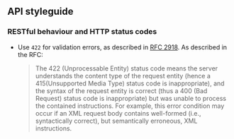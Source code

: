 ## API styleguide

### RESTful behaviour and HTTP status codes

- Use `422` for validation errors, as described in [RFC 2918](http://tools.ietf.org/html/rfc4918). As described in the RFC:

  > The 422 (Unprocessable Entity) status code means the server understands the
  > content type of the request entity (hence a 415(Unsupported Media Type)
  > status code is inappropriate), and the syntax of the request entity is
  > correct (thus a 400 (Bad Request) status code is inappropriate) but was
  > unable to process the contained instructions.  For example, this error
  > condition may occur if an XML request body contains well-formed (i.e.,
  > syntactically correct), but semantically erroneous, XML instructions.

